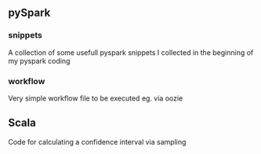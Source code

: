 ## pySpark

### snippets
A collection of some usefull pyspark snippets I collected in the beginning of my pyspark coding



### workflow

Very simple workflow file to be executed eg. via oozie



## Scala 

Code for calculating a confidence interval via sampling
